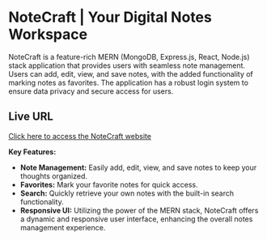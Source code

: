 # NoteCraft | Your Digital Notes Workspace

NoteCraft is a feature-rich MERN (MongoDB, Express.js, React, Node.js) stack application that provides users with seamless note management. Users can add, edit, view, and save notes, with the added functionality of marking notes as favorites. The application has a robust login system to ensure data privacy and secure access for users.

## Live URL
[Click here to access the NoteCraft website](https://notecraft-mern.netlify.app)


**Key Features:**

- **Note Management:** Easily add, edit, view, and save notes to keep your thoughts organized.
- **Favorites:** Mark your favorite notes for quick access.
- **Search:** Quickly retrieve your own notes with the built-in search functionality.
- **Responsive UI:** Utilizing the power of the MERN stack, NoteCraft offers a dynamic and responsive user interface, enhancing the overall notes management experience.

